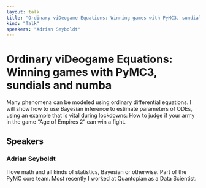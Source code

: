 ```yaml
---
layout: talk
title: "Ordinary viDeogame Equations: Winning games with PyMC3, sundials and numba"
kind: "Talk"
speakers: "Adrian Seyboldt"
---
```


# Ordinary viDeogame Equations: Winning games with PyMC3, sundials and numba

Many phenomena can be modeled using ordinary differential equations. I will show how to use Bayesian inference to estimate parameters of ODEs, using an example that is vital during lockdowns: How to judge if your army in the game “Age of Empires 2” can win a fight.

## Speakers

### Adrian Seyboldt

I love math and all kinds of statistics, Bayesian or otherwise. Part of the PyMC core team.
Most recently I worked at Quantopian as a Data Scientist.
